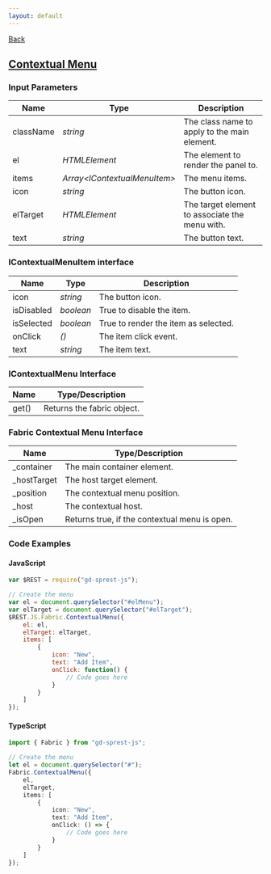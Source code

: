 ```yaml
---
layout: default
---
```

[Back](/js/fabric)
## [Contextual Menu](https://dev.office.com/fabric-js/Components/ContextualMenu/ContextualMenu.html)
### Input Parameters

| Name | Type | Description |
| --- | --- | --- |
| className | _string_ | The class name to apply to the main element. |
| el | _HTMLElement_ | The element to render the panel to. |
| items | _Array&lt;IContextualMenuItem&gt;_ | The menu items. |
| icon | _string_ | The button icon. |
| elTarget | _HTMLElement_ | The target element to associate the menu with. |
| text | _string_ | The button text. |

### IContextualMenuItem interface

| Name | Type | Description |
| --- | --- | --- |
| icon | _string_ | The button icon. |
| isDisabled | _boolean_ | True to disable the item. |
| isSelected | _boolean_ | True to render the item as selected. |
| onClick | _()_ | The item click event. |
| text | _string_ | The item text. |

### IContextualMenu Interface

| Name | Type/Description |
| --- | --- |
| get() | Returns the fabric object. |

### Fabric Contextual Menu Interface

| Name | Type/Description |
| --- | --- |
| \_container | The main container element. |
| \_hostTarget | The host target element. |
| \_position | The contextual menu position. |
| \_host | The contextual host. |
| \_isOpen | Returns true, if the contextual menu is open. |

### Code Examples
#### JavaScript
```js
var $REST = require("gd-sprest-js");

// Create the menu
var el = document.querySelector("#elMenu");
var elTarget = document.querySelector("#elTarget");
$REST.JS.Fabric.ContextualMenu({
    el: el,
    elTarget: elTarget,
    items: [
        {
            icon: "New",
            text: "Add Item",
            onClick: function() {
                // Code goes here
            }
        }
    ]
});
```
#### TypeScript
```ts
import { Fabric } from "gd-sprest-js";

// Create the menu
let el = document.querySelector("#");
Fabric.ContextualMenu({
    el,
    elTarget,
    items: [
        {
            icon: "New",
            text: "Add Item",
            onClick: () => {
                // Code goes here
            }
        }
    ]
});
```